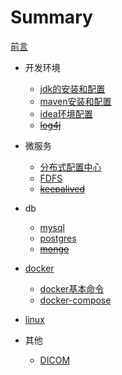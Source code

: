 

# Summary

[前言](前言.md)

* 开发环境

  * [jdk的安装和配置](开发环境/jdk的安装和配置.md)
  * [maven安装和配置](开发环境/maven安装和配置.md)
  * [idea环境配置](开发环境/[idea环境配置.md)
  * ~~[log4j](开发环境/log4j.md)~~

* 微服务

  * [分布式配置中心](微服务/分布式配置中心.md)
  * [FDFS](微服务/fastdfs.md)
  * ~~[keepalived](微服务/keepalived.md)~~

* db

  * [mysql](db/mysql.md)
  * [postgres](db/postgres.md)
  * ~~[mongo](db/mongo.md)~~

* [docker](docker/docker.md)

  * [docker基本命令](docker/dockerji-ben-ming-ling.md)
  * [docker-compose](docker/docker-compose.md)

* [linux](linux.md)

* 其他

  * [DICOM](其他/dicom.md)
  
  





